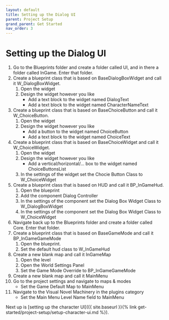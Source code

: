 ```yaml
---
layout: default
title: Setting up the Dialog UI
parent: Project Setup
grand_parent: Get Started
nav_order: 3
---
```


# Setting up the Dialog UI
1. Go to the Blueprints folder and create a folder called UI, and in there a folder called InGame. Enter that folder.
2. Create a blueprint class that is based on BaseDialogBoxWidget and call it W_DialogBoxWidget.
    1. Open the widget
    2. Design the widget however you like
        - Add a text block to the widget named DialogText
        - Add a text block to the widget named CharacterNameText
3. Create a blueprint class that is based on BaseChoiceButton and call it W_ChoiceButton.
    1. Open the widget
    2. Design the widget however you like
        - Add a button to the widget named ChoiceButton
        - Add a text block to the widget named ChoiceText
4. Create a blueprint class that is based on BaseChoiceWidget and call it W_ChoiceWidget.
    1. Open the widget
    2. Design the widget however you like
        - Add a vertical/horizontal/... box to the widget named ChoiceButtonsList
    3. In the settings of the widget set the Chocie Button Class to W_ChoiceWidget
5. Create a blueprint class that is based on HUD and call it BP_InGameHud.
    1. Open the blueprint
    2. Add the component Dialog Controller
    3. In the settings of the component set the Dialog Box Widget Class to W_DialogBoxWidget
    4. In the settings of the component set the Dialog Box Widget Class to W_ChoiceWidget
6. Navigate back up to the Blueprints folder and create a folder called Core. Enter that folder.
7. Create a blueprint class that is based on BaseGameMode and call it BP_InGameGameMode
    1. Open the blueprint.
    1. Set the default hud class to W_InGameHud
8. Create a new blank map and call it InGameMap
    1. Open the level
    2. Open the World Settings Panel
    3. Set the Game Mode Override to BP_InGameGameMode
9. Create a new blank map and call it MainMenu
10. Go to the project settings and navigate to maps & modes
    - Set the Game Default Map to MainMenu
11. Navigate to the Visual Novel Machinery in the plugins category
    - Set the Main Menu Level Name field to MainMenu

Next up is [setting up the character UI]({{ site.baseurl }}{% link get-started/project-setup/setup-character-ui.md %}).